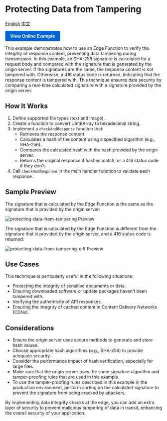 # Protecting Data from Tampering

<div align="left">
  <a title="English" href="README.md">English</a>
  <a title="中文" href="README.zh-CN.md">中文</a>
</div>

<a href="https://edgeone.ai/developer/examples/protecting-data-from-tampering" style="display: inline-block; background-color: #0366d6; color: white; padding: 8px 16px; text-decoration: none; border-radius: 4px; font-weight: bold;">View Online Example</a>

This example demonstrates how to use an Edge Function to verify the integrity of response content, preventing data tampering during transmission. In this example, an SHA-256 signature is calculated for a request body and compared with the signature that is generated by the origin server. If the signatures are the same, the response content is not tampered with. Otherwise, a 416 status code is returned, indicating that the response content is tampered with. This technique ensures data security by comparing a real-time calculated signature with a signature provided by the origin server.

## How It Works

1. Define supported file types (text and image).
2. Create a function to convert Uint8Array to hexadecimal string.
3. Implement a `checkAndResponse` function that:
   - Retrieves the response content.
   - Calculates a hash of the content using a specified algorithm (e.g., SHA-256).
   - Compares the calculated hash with the hash provided by the origin server.
   - Returns the original response if hashes match, or a 416 status code if they don't.
4. Call `checkAndResponse` in the main handler function to validate each response.

## Sample Preview

The signature that is calculated by the Edge Function is the same as the signature that is provided by the origin server:

![protecting-data-from-tampering Preview](../assets/images/protecting-data-from-tampering-same.avif)

The signature that is calculated by the Edge Function is different from the signature that is provided by the origin server, and a 416 status code is returned:

![protecting-data-from-tampering-diff Preview](../assets/images/protecting-data-from-tampering-diff.avif)

## Use Cases

This technique is particularly useful in the following situations:

- Protecting the integrity of sensitive documents or data.
- Ensuring downloaded software or update packages haven't been tampered with.
- Verifying the authenticity of API responses.
- Ensuring the integrity of cached content in Content Delivery Networks (CDNs).

## Considerations

- Ensure the origin server uses secure methods to generate and store hash values.
- Choose appropriate hash algorithms (e.g., SHA-256) to provide adequate security.
- Consider the performance impact of hash verification, especially for large files.
- Make sure that the origin server uses the same signature algorithm and tamper-proofing rules that are used in this example.
- To use the tamper-proofing rules described in this example in the production environment, perform sorting on the calculated signature to prevent the signature from being cracked by attackers.

By implementing data integrity checks at the edge, you can add an extra layer of security to prevent malicious tampering of data in transit, enhancing the overall security of your application.
